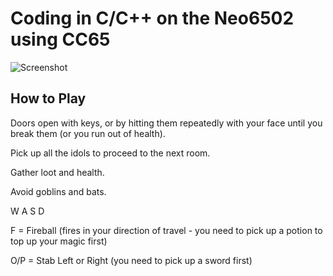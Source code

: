 # Coding in C/C++ on the Neo6502 using CC65 

![Screenshot](https://github.com/omiq/neo6502-c/assets/3143825/1d1270c2-c8ef-480f-86c4-b6b1fb82e77e)


## How to Play

Doors open with keys, or by hitting them repeatedly with your face until you break them (or you run out of health).

Pick up all the idols to proceed to the next room.

Gather loot and health.

Avoid goblins and bats.

  W
A S D

F = Fireball (fires in your direction of travel - you need to pick up a potion to top up your magic first)

O/P = Stab Left or Right (you need to pick up a sword first)
